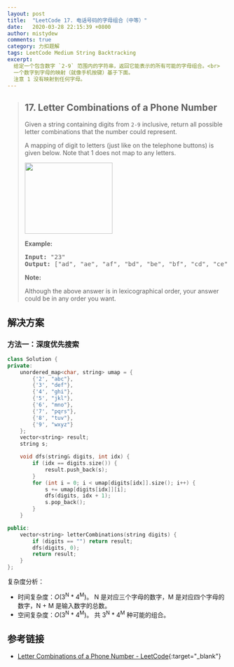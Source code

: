 ```yaml
---
layout: post
title:  "LeetCode 17. 电话号码的字母组合（中等）"
date:   2020-03-28 22:15:39 +0800
author: mistydew
comments: true
category: 力扣题解
tags: LeetCode Medium String Backtracking
excerpt:
  给定一个包含数字 `2-9` 范围内的字符串，返回它能表示的所有可能的字母组合。<br>
  一个数字到字母的映射（就像手机按键）基于下面。
  注意 1 没有映射到任何字母。
---
```

> ## 17. Letter Combinations of a Phone Number
> 
> Given a string containing digits from `2-9` inclusive, return all possible
> letter combinations that the number could represent.
> 
> A mapping of digit to letters (just like on the telephone buttons) is given
> below. Note that 1 does not map to any letters.
> 
> <img src="https://upload.wikimedia.org/wikipedia/commons/thumb/7/73/Telephone-keypad2.svg/200px-Telephone-keypad2.svg.png" style="width: 200px; height: 162px;">
> 
> **Example:**
> 
> <pre>
> <strong>Input:</strong> "23"
> <strong>Output:</strong> ["ad", "ae", "af", "bd", "be", "bf", "cd", "ce", "cf"].
> </pre>
> 
> **Note:**
> 
> Although the above answer is in lexicographical order, your answer could be in
> any order you want.

## 解决方案

### 方法一：深度优先搜索

```cpp
class Solution {
private:
    unordered_map<char, string> umap = {
        {'2', "abc"},
        {'3', "def"},
        {'4', "ghi"},
        {'5', "jkl"},
        {'6', "mno"},
        {'7', "pqrs"},
        {'8', "tuv"},
        {'9', "wxyz"}
    };
    vector<string> result;
    string s;

    void dfs(string& digits, int idx) {
        if (idx == digits.size()) {
            result.push_back(s);
        }
        for (int i = 0; i < umap[digits[idx]].size(); i++) {
            s += umap[digits[idx]][i];
            dfs(digits, idx + 1);
            s.pop_back();
        }
    }

public:
    vector<string> letterCombinations(string digits) {
        if (digits == "") return result;
        dfs(digits, 0);
        return result;
    }
};
```

复杂度分析：
* 时间复杂度：*O*(3<sup>N</sup> * 4<sup>M</sup>)。
  N 是对应三个字母的数字，M 是对应四个字母的数字，N + M 是输入数字的总数。
* 空间复杂度：*O*(3<sup>N</sup> * 4<sup>M</sup>)。
  共 3<sup>N</sup> * 4<sup>M</sup> 种可能的组合。

## 参考链接

* [Letter Combinations of a Phone Number - LeetCode](https://leetcode.com/problems/letter-combinations-of-a-phone-number/){:target="_blank"}
